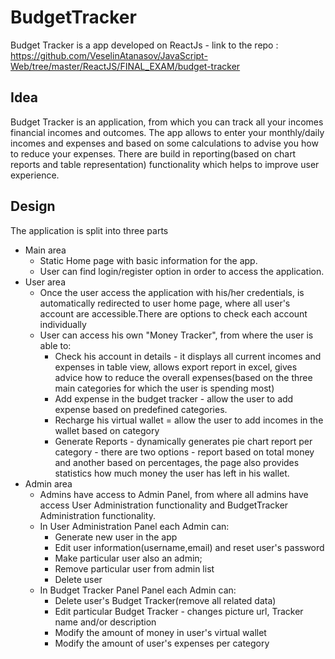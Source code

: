 # BudgetTracker
 Budget Tracker is a app developed on ReactJs - link to the repo :  https://github.com/VeselinAtanasov/JavaScript-Web/tree/master/ReactJS/FINAL_EXAM/budget-tracker
## Idea
 Budget Tracker is an application, from which you can track all your incomes financial incomes and outcomes.
 The app allows to enter your monthly/daily incomes and expenses and based on some calculations to advise you how to reduce your expenses.
 There are build in reporting(based on chart reports and table representation) functionality which helps to improve user experience. 
## Design
The application is split into three parts
* Main area
    * Static Home page with basic information for the app.
    * User can find login/register option in order to access the application.
* User area
    * Once the user access the application with his/her credentials, is automatically redirected to user home page, where all user's account are accessible.There are options to check each account individually 
    * User can access his own "Money Tracker", from where the user is able to:
		* Check his account in details - it displays all current incomes and expenses in table view, allows export report in excel, gives advice how to reduce the overall expenses(based on the three main categories for which the user is spending most)
		* Add expense in the budget tracker - allow the user to add expense based on predefined categories.
		* Recharge his virtual wallet = allow the user to add incomes in the wallet based on category
		* Generate Reports - dynamically generates pie chart report per category - there are two options - report based on total money and another based on percentages, the page also provides statistics how much money the user has left in his wallet.
* Admin area
    * Admins have access to Admin Panel, from where all admins have access User Administration functionality and BudgetTracker Administration functionality.
    * In User Administration Panel each Admin can:
		* Generate new user in the app
		* Edit user information(username,email) and reset user's password
		* Make particular user also an admin;
		* Remove particular user from admin list
		* Delete user
    * In Budget Tracker Panel Panel each Admin can:
		* Delete user's Budget Tracker(remove all related data)
		* Edit particular Budget Tracker - changes picture url, Tracker name and/or description
		* Modify the amount of money in user's virtual wallet
		* Modify the amount of user's expenses per category 
